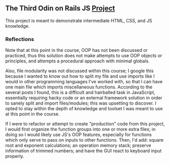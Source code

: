 ## The Third Odin on Rails JS [Project](https://www.theodinproject.com/courses/web-development-101/lessons/calculator)
This project is meant to demonstrate intermediate HTML, CSS, and JS knowledge.

### Reflections
Note that at this point in the course, OOP has not been discussed or practiced, thus this solution does not make attempts to use OOP objects or principles, and attempts a procedural approach with minimal globals.

Also, file modularity was not discussed within this course; I google this because I wanted to know out how to split my file and use imports like I would in other programming languages I've worked with, so that I can have one main file which imports miscellaneous functions. According to the several posts I found, this is a difficult and hairballed task in JavaScript, essentially requiring hacky code or an external framework solution in order to sanely split and import files/modules; this was upsetting to discover. I opted to stay within the depth of knowledge and toolset I was meant to use at this point in the course.

If I were to refactor or attempt to create "production" code from this project, I would first organize the function groups into one or more extra files; in doing so I would likely use JS's OOP features, especially for functions which only serve to pass on inputs to other functions. Then, I'd add: square root and exponent calculations; an operation memory stack; preserve information of trimmed numbers; and have the GUI react to keyboard input properly.
